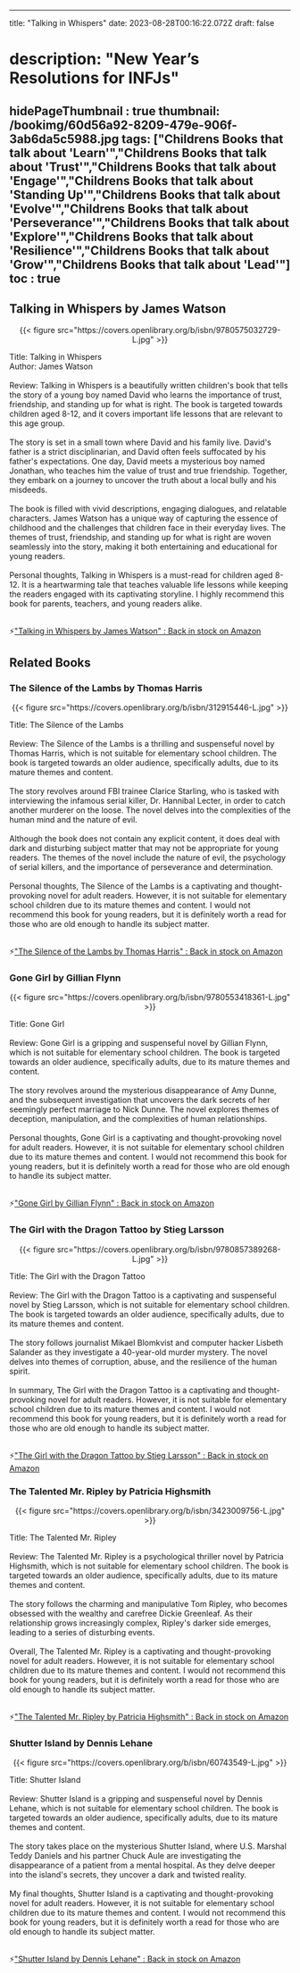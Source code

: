 
---
title: "Talking in Whispers"
date: 2023-08-28T00:16:22.072Z
draft: false
# description: "New Year’s Resolutions for INFJs"
hidePageThumbnail : true
thumbnail: /bookimg/60d56a92-8209-479e-906f-3ab6da5c5988.jpg
tags: ["Childrens Books that talk about 'Learn'","Childrens Books that talk about 'Trust'","Childrens Books that talk about 'Engage'","Childrens Books that talk about 'Standing Up'","Childrens Books that talk about 'Evolve'","Childrens Books that talk about 'Perseverance'","Childrens Books that talk about 'Explore'","Childrens Books that talk about 'Resilience'","Childrens Books that talk about 'Grow'","Childrens Books that talk about 'Lead'"]
toc : true
---
## Talking in Whispers by James Watson

<center>
{{< figure src="https://covers.openlibrary.org/b/isbn/9780575032729-L.jpg" >}}
</center>

Title: Talking in Whispers</br>
Author: James Watson</br></br>
Review: Talking in Whispers is a beautifully written children's book that tells the story of a young boy named David who learns the importance of trust, friendship, and standing up for what is right. The book is targeted towards children aged 8-12, and it covers important life lessons that are relevant to this age group.</br></br>
The story is set in a small town where David and his family live. David's father is a strict disciplinarian, and David often feels suffocated by his father's expectations. One day, David meets a mysterious boy named Jonathan, who teaches him the value of trust and true friendship. Together, they embark on a journey to uncover the truth about a local bully and his misdeeds.</br></br>
The book is filled with vivid descriptions, engaging dialogues, and relatable characters. James Watson has a unique way of capturing the essence of childhood and the challenges that children face in their everyday lives. The themes of trust, friendship, and standing up for what is right are woven seamlessly into the story, making it both entertaining and educational for young readers.</br></br>
Personal thoughts, Talking in Whispers is a must-read for children aged 8-12. It is a heartwarming tale that teaches valuable life lessons while keeping the readers engaged with its captivating storyline. I highly recommend this book for parents, teachers, and young readers alike.</br></br>

<p>⚡<a id="aflink" href="https://www.amazon.com/gp/search?ie=UTF8&tag=klayu00-20&linkCode=ur2&linkId=6639bed89a8ad8dd2705e40644eb43d3&camp=1789&creative=9325&index=books&keywords=Talking in Whispers by James Watson" class="one" target="_blank" title='"Talking in Whispers by James Watson" : Back in stock on Amazon'>"Talking in Whispers by James Watson" : Back in stock on Amazon</a></p>

## Related Books
### The Silence of the Lambs by Thomas Harris
<center>
{{< figure src="https://covers.openlibrary.org/b/isbn/312915446-L.jpg" >}}
</center>

Title: The Silence of the Lambs</br></br>
Review: The Silence of the Lambs is a thrilling and suspenseful novel by Thomas Harris, which is not suitable for elementary school children. The book is targeted towards an older audience, specifically adults, due to its mature themes and content.</br></br>
The story revolves around FBI trainee Clarice Starling, who is tasked with interviewing the infamous serial killer, Dr. Hannibal Lecter, in order to catch another murderer on the loose. The novel delves into the complexities of the human mind and the nature of evil.</br></br>
Although the book does not contain any explicit content, it does deal with dark and disturbing subject matter that may not be appropriate for young readers. The themes of the novel include the nature of evil, the psychology of serial killers, and the importance of perseverance and determination.</br></br>
Personal thoughts, The Silence of the Lambs is a captivating and thought-provoking novel for adult readers. However, it is not suitable for elementary school children due to its mature themes and content. I would not recommend this book for young readers, but it is definitely worth a read for those who are old enough to handle its subject matter.</br></br>

<p>⚡<a id="aflink" href="https://www.amazon.com/gp/search?ie=UTF8&tag=klayu00-20&linkCode=ur2&linkId=6639bed89a8ad8dd2705e40644eb43d3&camp=1789&creative=9325&index=books&keywords=The Silence of the Lambs by Thomas Harris" class="one" target="_blank" title='"The Silence of the Lambs by Thomas Harris" : Back in stock on Amazon'>"The Silence of the Lambs by Thomas Harris" : Back in stock on Amazon</a></p>

### Gone Girl by Gillian Flynn
<center>
{{< figure src="https://covers.openlibrary.org/b/isbn/9780553418361-L.jpg" >}}
</center>

Title: Gone Girl</br></br>
Review: Gone Girl is a gripping and suspenseful novel by Gillian Flynn, which is not suitable for elementary school children. The book is targeted towards an older audience, specifically adults, due to its mature themes and content.</br></br>
The story revolves around the mysterious disappearance of Amy Dunne, and the subsequent investigation that uncovers the dark secrets of her seemingly perfect marriage to Nick Dunne. The novel explores themes of deception, manipulation, and the complexities of human relationships.</br></br>
Personal thoughts, Gone Girl is a captivating and thought-provoking novel for adult readers. However, it is not suitable for elementary school children due to its mature themes and content. I would not recommend this book for young readers, but it is definitely worth a read for those who are old enough to handle its subject matter.</br></br>

<p>⚡<a id="aflink" href="https://www.amazon.com/gp/search?ie=UTF8&tag=klayu00-20&linkCode=ur2&linkId=6639bed89a8ad8dd2705e40644eb43d3&camp=1789&creative=9325&index=books&keywords=Gone Girl by Gillian Flynn" class="one" target="_blank" title='"Gone Girl by Gillian Flynn" : Back in stock on Amazon'>"Gone Girl by Gillian Flynn" : Back in stock on Amazon</a></p>

### The Girl with the Dragon Tattoo by Stieg Larsson
<center>
{{< figure src="https://covers.openlibrary.org/b/isbn/9780857389268-L.jpg" >}}
</center>

Title: The Girl with the Dragon Tattoo</br></br>
Review: The Girl with the Dragon Tattoo is a captivating and suspenseful novel by Stieg Larsson, which is not suitable for elementary school children. The book is targeted towards an older audience, specifically adults, due to its mature themes and content.</br></br>
The story follows journalist Mikael Blomkvist and computer hacker Lisbeth Salander as they investigate a 40-year-old murder mystery. The novel delves into themes of corruption, abuse, and the resilience of the human spirit.</br></br>
In summary, The Girl with the Dragon Tattoo is a captivating and thought-provoking novel for adult readers. However, it is not suitable for elementary school children due to its mature themes and content. I would not recommend this book for young readers, but it is definitely worth a read for those who are old enough to handle its subject matter.</br></br>

<p>⚡<a id="aflink" href="https://www.amazon.com/gp/search?ie=UTF8&tag=klayu00-20&linkCode=ur2&linkId=6639bed89a8ad8dd2705e40644eb43d3&camp=1789&creative=9325&index=books&keywords=The Girl with the Dragon Tattoo by Stieg Larsson" class="one" target="_blank" title='"The Girl with the Dragon Tattoo by Stieg Larsson" : Back in stock on Amazon'>"The Girl with the Dragon Tattoo by Stieg Larsson" : Back in stock on Amazon</a></p>

### The Talented Mr. Ripley by Patricia Highsmith
<center>
{{< figure src="https://covers.openlibrary.org/b/isbn/3423009756-L.jpg" >}}
</center>

Title: The Talented Mr. Ripley</br></br>
Review: The Talented Mr. Ripley is a psychological thriller novel by Patricia Highsmith, which is not suitable for elementary school children. The book is targeted towards an older audience, specifically adults, due to its mature themes and content.</br></br>
The story follows the charming and manipulative Tom Ripley, who becomes obsessed with the wealthy and carefree Dickie Greenleaf. As their relationship grows increasingly complex, Ripley's darker side emerges, leading to a series of disturbing events.</br></br>
Overall, The Talented Mr. Ripley is a captivating and thought-provoking novel for adult readers. However, it is not suitable for elementary school children due to its mature themes and content. I would not recommend this book for young readers, but it is definitely worth a read for those who are old enough to handle its subject matter.</br></br>

<p>⚡<a id="aflink" href="https://www.amazon.com/gp/search?ie=UTF8&tag=klayu00-20&linkCode=ur2&linkId=6639bed89a8ad8dd2705e40644eb43d3&camp=1789&creative=9325&index=books&keywords=The Talented Mr. Ripley by Patricia Highsmith" class="one" target="_blank" title='"The Talented Mr. Ripley by Patricia Highsmith" : Back in stock on Amazon'>"The Talented Mr. Ripley by Patricia Highsmith" : Back in stock on Amazon</a></p>

### Shutter Island by Dennis Lehane
<center>
{{< figure src="https://covers.openlibrary.org/b/isbn/60743549-L.jpg" >}}
</center>

Title: Shutter Island</br></br>
Review: Shutter Island is a gripping and suspenseful novel by Dennis Lehane, which is not suitable for elementary school children. The book is targeted towards an older audience, specifically adults, due to its mature themes and content.</br></br>
The story takes place on the mysterious Shutter Island, where U.S. Marshal Teddy Daniels and his partner Chuck Aule are investigating the disappearance of a patient from a mental hospital. As they delve deeper into the island's secrets, they uncover a dark and twisted reality.</br></br>
My final thoughts, Shutter Island is a captivating and thought-provoking novel for adult readers. However, it is not suitable for elementary school children due to its mature themes and content. I would not recommend this book for young readers, but it is definitely worth a read for those who are old enough to handle its subject matter.</br></br>

<p>⚡<a id="aflink" href="https://www.amazon.com/gp/search?ie=UTF8&tag=klayu00-20&linkCode=ur2&linkId=6639bed89a8ad8dd2705e40644eb43d3&camp=1789&creative=9325&index=books&keywords=Shutter Island by Dennis Lehane" class="one" target="_blank" title='"Shutter Island by Dennis Lehane" : Back in stock on Amazon'>"Shutter Island by Dennis Lehane" : Back in stock on Amazon</a></p>
